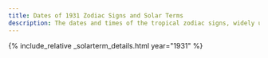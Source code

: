 ```yaml
---
title: Dates of 1931 Zodiac Signs and Solar Terms
description: The dates and times of the tropical zodiac signs, widely used in western astrology, and solar terms of year 1931
---
```

{% include_relative _solarterm_details.html year="1931" %}
